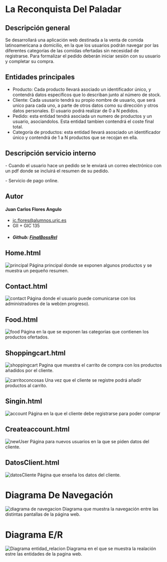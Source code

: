 # La Reconquista Del Paladar

## Descripción general
Se desarrollará una aplicación web destinada a la venta de comida latinoamericana a domicilio, en la que los usuarios podrán navegar por las diferentes categorías de las comidas ofertadas sin necesidad de registrarse. Para formalizar el pedido deberán iniciar sesión con su usuario y completar su compra.

## Entidades principales
- Producto: Cada producto llevará asociado un identificador único, y contendrá datos específicos que lo describan junto al número de stock. 
- Cliente: Cada ususario tendrá su propio nombre de usuario, que será unico para cada uno, a parte de otros datos como su dirección y otros datos personales. El usuario podrá realizar de 0 a N pedidos.
- Pedido: esta entidad tendrá asociada un numero de productos y un usuario, asociandolos. Esta entidad tambien contendrá el coste final total.
- Categoría de productos: esta entidad llevará asosciado un identificador único y contendrá de 1 a N productos que se recojan en ella.

## Descripción servicio interno
\- Cuando el usuario hace un pedido se le enviará un correo electrónico con un pdf donde se incluirá el resumen de su pedido.

\- Servicio de pago online.


## Autor

#### Juan Carlos Flores Angulo
- jc.flores@alumnos.urjc.es
- GII + GIC 135
- ##### Github: [FinalBossRel](https://github.com/FinalBossRel)

## Home.html
![principal](https://user-images.githubusercontent.com/63256402/110303348-94353a80-7ffa-11eb-945d-0306e0dddb32.png)
Página principal donde se exponen algunos productos y se muestra un pequeño resumen.

## Contact.html
![contact](https://user-images.githubusercontent.com/63256402/110303627-e24a3e00-7ffa-11eb-9e3e-0cdce42ac5b2.png)
Página donde el usuario puede comunicarse con los administradores de la web(en progreso).

## Food.html
![food](https://user-images.githubusercontent.com/63256402/110303835-29383380-7ffb-11eb-9711-40d6b96086f1.png)
Página en la que se exponen las categorias que contienen los productos ofertados.
## Shoppingcart.html
![shoppingcart](https://user-images.githubusercontent.com/63256402/110304255-a5cb1200-7ffb-11eb-9b84-8c6be4e94c0c.png)
Pagina que muestra el carrito de compra con los productos añadidos por el cliente.

![carritoconcosas](https://user-images.githubusercontent.com/63256402/110304736-386bb100-7ffc-11eb-9946-7f5835a94432.png)
Una vez que el cliente se registre podrá añadir productos al carrito.

## Singin.html
![account](https://user-images.githubusercontent.com/63256402/110304131-816f3580-7ffb-11eb-8e4c-04e3077cc352.png)
Página en la que el cliente debe registrarse para poder comprar

## Createaccount.html
![newUser](https://user-images.githubusercontent.com/63256402/110304372-d27f2980-7ffb-11eb-9a98-bab3d8daef9a.png)
Página para nuevos usuarios en la que se piden datos del cliente.

## DatosClient.html
![datosCliente](https://user-images.githubusercontent.com/63256402/110304536-03f7f500-7ffc-11eb-8161-54b2d0dd0d44.png)
Página que enseña los datos del cliente.
# Diagrama De Navegación
![diagrama de navegacion](https://user-images.githubusercontent.com/63256402/110327917-e71eea00-801a-11eb-81ff-614245881db6.jpeg)
Diagrama que muestra la navegación entre las distintas pantallas de la página web.
# Diagrama E/R
![Diagrama entidad_relacion](https://user-images.githubusercontent.com/63256402/110317622-b0da6e00-800c-11eb-9a80-ae741759024f.jpeg)
Diagrama en el que se muestra la realación estre las entidades de la pagina web.



